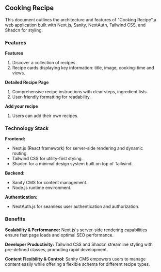 ## Cooking Recipe 

This document outlines the architecture and features of "Cooking Recipe",a web application built with Next.js, Sanity, NextAuth, Tailwind CSS, and Shadcn for styling.

### Features

**Features**
  1. Discover a collection of recipes. 
  2. Recipe cards displaying key information: title, image, cooking-time and views.

**Detailed Recipe Page**
  1. Comprehensive recipe instructions with clear steps, ingredient lists.
  2. User-friendly formatting for readability.

**Add your recipe**
  1.  Users can add their own recipes.


### Technology Stack

**Frontend:**
- Next.js (React framework) for server-side rendering and dynamic routing.
- Tailwind CSS for utility-first styling.
- Shadcn for a minimal design system built on top of Tailwind.

**Backend:**
- Sanity CMS for content management.
- Node.js runtime environment.

**Authentication:**
- NextAuth.js for seamless user authentication and authorization.


### Benefits

**Scalability & Performance:** Next.js's server-side rendering capabilities ensure fast page loads and optimal SEO performance.

**Developer Productivity:** Tailwind CSS and Shadcn streamline styling with pre-defined classes, promoting rapid development.

**Content Flexibility & Control:** Sanity CMS empowers users to manage content easily while offering a flexible schema for different recipe types.